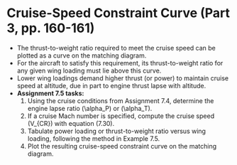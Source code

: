 # Cruise-Speed Constraint Curve (Part 3, pp. 160-161)

- The thrust-to-weight ratio required to meet the cruise speed can be plotted as a curve on the matching diagram. 
- For the aircraft to satisfy this requirement, its thrust-to-weight ratio for any given wing loading must lie above this curve.
- Lower wing loadings demand higher thrust (or power) to maintain cruise speed at altitude, due in part to engine thrust lapse with altitude.
- **Assignment 7.5 tasks:**
  1. Using the cruise conditions from Assignment 7.4, determine the engine lapse ratio \(\alpha_P\) or \(\alpha_T\).
  2. If a cruise Mach number is specified, compute the cruise speed \(V_{CR}\) with equation (7.30).
  3. Tabulate power loading or thrust-to-weight ratio versus wing loading, following the method in Example 7.5.
  4. Plot the resulting cruise-speed constraint curve on the matching diagram.
